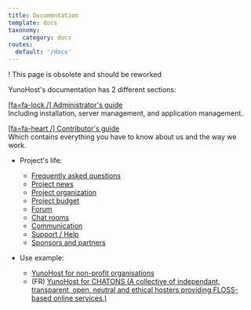 ```yaml
---
title: Documentation
template: docs
taxonomy:
    category: docs
routes:
  default: '/docs'
---
```


! This page is obsolete and should be reworked

YunoHost's documentation has 2 different sections:

[[fa=fa-lock /] Administrator's guide](/administrate?classes=btn,btn-lg,btn-primary)  
Including installation, server management, and application management.

[[fa=fa-heart /] Contributor's guide](/contribute?classes=btn,btn-lg,btn-error)  
Which contains everything you have to know about us and the way we work.

* Project's life:
   * [Frequently asked questions](/help/faq)
   * [Project news](/news)
   * [Project organization](/project_organization)
   * [Project budget](/project_budget)
   * [Forum](https://forum.yunohost.org)
   * [Chat rooms](/chat_rooms)
   * [Communication](/communication)
   * [Support / Help](/help)
   * [Sponsors and partners](/sponsors_partners)

* Use example:
   * [YunoHost for non-profit organisations](/use_case_non-profit_organisations)
   * (FR) [YunoHost for CHATONS (A collective of independant, transparent, open, neutral and ethical hosters providing FLOSS-based online services.)](https://wiki.chatons.org/doku.php/yunohost) 
